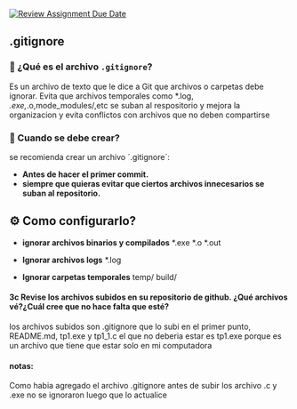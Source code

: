 [![Review Assignment Due Date](https://classroom.github.com/assets/deadline-readme-button-22041afd0340ce965d47ae6ef1cefeee28c7c493a6346c4f15d667ab976d596c.svg)](https://classroom.github.com/a/kl-E8VQf)
## **.gitignore**

### **📌 ¿Qué es el archivo `.gitignore`?** 
Es un archivo de texto que le dice a Git que archivos o carpetas debe ignorar. Evita que archivos temporales como *.log, *.exe,*.o,mode_modules/,etc se suban al respositorio y mejora la organizacion y evita conflictos con archivos que no deben compartirse

### **📝 Cuando se debe crear?**
se recomienda crear un archivo ´.gitignore´:
- **Antes de hacer el primer commit.**
- **siempre que quieras evitar que ciertos archivos innecesarios se suban al repositorio.**

## **⚙️ Como configurarlo?**
- **ignorar archivos binarios y compilados**
 *.exe  *.o  *.out

- **Ignorar archivos logs**
 *.log

- **Ignorar carpetas temporales**
  temp/   build/

#### **3c  Revise los archivos subidos en su repositorio de github. ¿Qué archivos vé?¿Cuál cree que no hace falta que esté?**
  los archivos subidos son .gitignore que lo subi en el primer punto, README.md, tp1.exe y tp1_1.c el que no deberia estar es tp1.exe porque es un archivo que tiene que estar solo en mi computadora 

#### notas: 
Como habia agregado el archivo .gitignore antes de subir los archivo .c y .exe no se ignoraron luego que lo actualice
